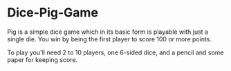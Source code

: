 # Dice-Pig-Game
Pig is a simple dice game which in its basic form is playable with just a single die. You win by being the first player to score 100 or more points.

To play you'll need 2 to 10 players, one 6-sided dice, and a pencil and some paper for keeping score.
